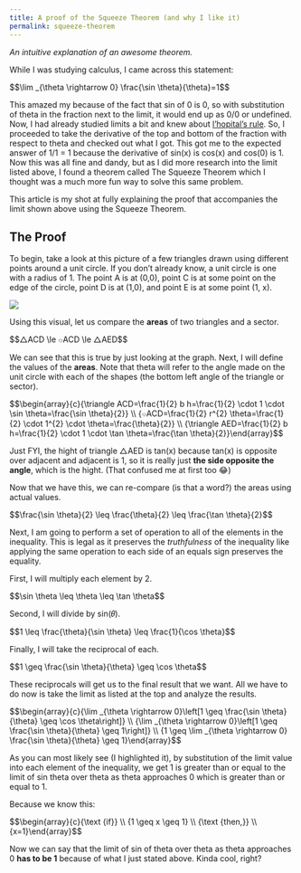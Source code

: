 ```yaml
---
title: A proof of the Squeeze Theorem (and why I like it)
permalink: squeeze-theorem
---
```


<p><em>An intuitive explanation of an awesome theorem.</em></p><p>While I was studying calculus, I came across this statement:</p><p>$$\lim _{\theta \rightarrow 0} \frac{\sin \theta}{\theta}=1$$</p><p>This amazed my because of the fact that sin of 0 is 0, so with substitution of theta in the fraction next to the limit, it would end up as 0/0 or undefined. Now, I had already studied limits a bit and knew about <a href="https://dannydenenberg.com/lhopitals-rule/">l’hopital’s rule</a>. So, I proceeded to take the derivative of the top and bottom of the fraction with respect to theta and checked out what I got. This got me to the expected answer of 1/1 = 1 because the derivative of sin(x) is cos(x) and cos(0) is 1. <!--more-->Now this was all fine and dandy, but as I did more research into the limit listed above, I found a theorem called The Squeeze Theorem which I thought was a much more fun way to solve this same problem. </p>

<p>This article is my shot at fully explaining the proof that accompanies the limit shown above using the Squeeze Theorem.</p>

<h2 id="the-proof">The Proof</h2>

<p>To begin, take a look at this picture of a few triangles drawn using different points around a unit circle. If you don’t already know, a unit circle is one with a radius of 1. The point A is at (0,0), point C is at some point on the edge of the circle, point D is at (1,0), and point E is at some point (1, x).</p>

![](https://i.snap.as/ceBMvID.png)

<p>Using this visual, let us compare the <strong>areas</strong> of two triangles and a sector.</p>

<p>$$△ACD \le ⌔ACD \le △AED$$</p>

<p>We can see that this is true by just looking at the graph. Next, I will define the values of the <strong>areas</strong>. Note that theta will refer to the angle made on the unit circle with each of the shapes (the bottom left angle of the triangle or sector).</p>

<p>$$\begin{array}{c}{\triangle ACD=\frac{1}{2} b h=\frac{1}{2} \cdot 1 \cdot \sin \theta=\frac{\sin \theta}{2}} \\ {⌔ACD=\frac{1}{2} r^{2} \theta=\frac{1}{2} \cdot 1^{2} \cdot \theta=\frac{\theta}{2}} \\ {\triangle AED=\frac{1}{2} b h=\frac{1}{2} \cdot 1 \cdot \tan \theta=\frac{\tan \theta}{2}}\end{array}$$</p>

<p>Just FYI, the hight of triangle △AED is tan(x) because tan(x) is opposite over adjacent and adjacent is 1, so it is really just <strong>the side opposite the angle</strong>, which is the hight. (That confused me at first too 😂)</p>

<p>Now that we have this, we can re-compare (is that a word?) the areas using actual values.</p>

<p>$$\frac{\sin \theta}{2} \leq \frac{\theta}{2} \leq \frac{\tan \theta}{2}$$</p><p>Next, I am going to perform a set of operation to all of the elements in the inequality. This is legal as it preserves the <em>truthfulness</em> of the inequality like applying the same operation to each side of an equals sign preserves the equality.</p>

<p>First, I will multiply each element by 2.</p>

<p>$$\sin \theta \leq \theta \leq \tan \theta$$</p>

<p>Second, I will divide by sin(𝜃).</p>
<p>$$1 \leq \frac{\theta}{\sin \theta} \leq \frac{1}{\cos \theta}$$</p>

<p>Finally, I will take the reciprocal of each.</p>
<p>$$1 \geq \frac{\sin \theta}{\theta} \geq \cos \theta$$</p>

<p>These reciprocals will get us to the final result that we want. All we have to do now is take the limit as listed at the top and analyze the results.</p>
<p>$$\begin{array}{c}{\lim _{\theta \rightarrow 0}\left[1 \geq \frac{\sin \theta}{\theta} \geq \cos \theta\right]} \\ {\lim _{\theta \rightarrow 0}\left[1 \geq \frac{\sin \theta}{\theta} \geq 1\right]} \\ {1 \geq \lim _{\theta \rightarrow 0} \frac{\sin \theta}{\theta} \geq 1}\end{array}$$</p>

<p>As you can most likely see (I highlighted it), by substitution of the limit value into each element of the inequality, we get 1 is greater than or equal to the limit of sin theta over theta as theta approaches 0 which is greater than or equal to 1.</p>
<p>Because we know this:</p>
<p>$$\begin{array}{c}{\text {if}} \\ {1 \geq x \geq 1} \\ {\text {then,}} \\{x=1}\end{array}$$</p>

<p>Now we can say that the limit of sin of theta over theta as theta approaches 0 <strong>has to be 1</strong> because of what I just stated above. Kinda cool, right?</p>
